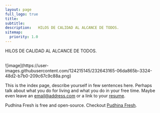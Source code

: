 ```yaml
---
layout: page
full_logo: true
title: 
subtitle: 
description:   HILOS DE CALIDAD AL ALCANCE DE TODOS.
sitemap:
  priority: 1.0
---
```

<p class="describe-text">HILOS DE CALIDAD AL ALCANCE DE TODOS.</p>
<br>
![image](https://user-images.githubusercontent.com/124215145/232643165-06da865b-3324-48d2-b7b0-209c67c9c88a.png)

This is the index page, describe yourself in few sentences here. Perhaps talk about what you do for living and what you do in your free time. Maybe even leave an [email@address.com](#) or a link to your [resume](#).

Pudhina Fresh is free and open-source. Checkout [Pudhina Fresh](https://github.com/ritijjain/pudhina-fresh).

<br>
<br>
<br>
<br>
<br>
<br>
<br>
